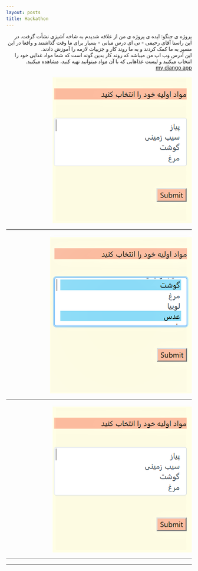 ```yaml
---
layout: posts
title: Hackathon 
---
```

<div dir="rtl">


پروژه ی جنگو:
ایده ی پروژه ی من از علاقه شدیدم به شاخه آشپزی نشأت گرفت.
 در این راستا آقای رحیمی - تی ای درس مبانی - بسیار برای ما وقت گذاشتند و واقعا در این مسیر به ما کمک کردند و به ما روند کار و جزییات لازمه را آموزش دادند.
<br>
این آدرس وب اپ من میباشد که روند کار بدین گونه است که شما مواد غذایی خود را انتخاب میکنید و لیست غذاهایی که با آن مواد میتوانید تهیه کنید، مشاهده میکنید.
<br>
<a href="http://98521459.pythonanywhere.com/">my django app</a> 


![alt text](../assets/images/first.jpg "first")

---

![alt text](../assets/images/second.jpg "second")

---

![alt text](../assets/images/first.jpg "third")

---


</div>

---

